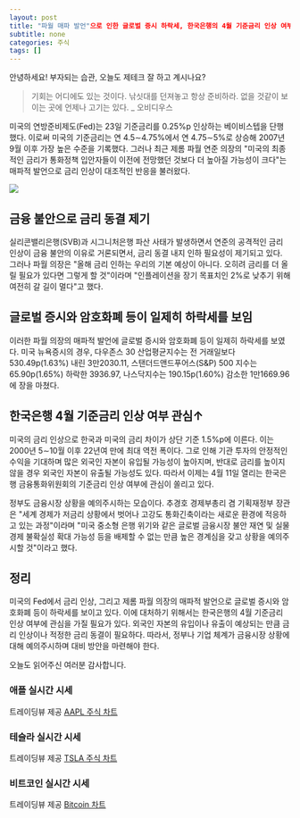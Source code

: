 ```yaml
---
layout: post
title: "파월 매파 발언"으로 인한 글로벌 증시 하락세, 한국은행의 4월 기준금리 인상 여부 관심↑
subtitle: none
categories: 주식
tags: []
---
```


안녕하세요! 부자되는 습관, 오늘도 제테크 잘 하고 계시나요?

> 기회는 어디에도 있는 것이다. 낚싯대를 던져놓고 항상 준비하라. 없을 것같이 보이는 곳에 언제나 고기는 있다. _ 오비디우스




미국의 연방준비제도(Fed)는 23일 기준금리를 0.25%p 인상하는 베이비스텝을 단행했다. 이로써 미국의 기준금리는 연 4.5∼4.75%에서 연 4.75∼5%로 상승해 2007년 9월 이후 가장 높은 수준을 기록했다. 그러나 최근 제롬 파월 연준 의장의 "미국의 최종적인 금리가 통화정책 입안자들이 이전에 전망했던 것보다 더 높아질 가능성이 크다"는 매파적 발언으로 금리 인상이 대조적인 반응을 불러왔다.



![](https://source.unsplash.com/800x450/?luxury)

##  금융 불안으로 금리 동결 제기

실리콘밸리은행(SVB)과 시그니처은행 파산 사태가 발생하면서 연준의 공격적인 금리 인상이 금융 불안의 이유로 거론되면서, 금리 동결 내지 인하 필요성이 제기되고 있다. 그러나 파월 의장은 "올해 금리 인하는 우리의 기본 예상이 아니다. 오히려 금리를 더 올릴 필요가 있다면 그렇게 할 것"이라며 "인플레이션을 장기 목표치인 2%로 낮추기 위해 여전히 갈 길이 멀다"고 했다.

## 글로벌 증시와 암호화폐 등이 일제히 하락세를 보임

이러한 파월 의장의 매파적 발언에 글로벌 증시와 암호화폐 등이 일제히 하락세를 보였다. 미국 뉴욕증시의 경우, 다우존스 30 산업평균지수는 전 거래일보다 530.49p(1.63%) 내린 3만2030.11, 스탠더드앤드푸어스(S&P) 500 지수는 65.90p(1.65%) 하락한 3936.97, 나스닥지수는 190.15p(1.60%) 감소한 1만1669.96에 장을 마쳤다. 

## 한국은행 4월 기준금리 인상 여부 관심↑

미국의 금리 인상으로 한국과 미국의 금리 차이가 상단 기준 1.5%p에 이른다. 이는 2000년 5∼10월 이후 22년여 만에 최대 역전 폭이다. 그로 인해 기관 투자의 안정적인 수익을 기대하며 많은 외국인 자본이 유입될 가능성이 높아지며, 반대로 금리를 높이지 않을 경우 외국인 자본이 유출될 가능성도 있다. 따라서 이제는 4월 11일 열리는 한국은행 금융통화위원회의 기준금리 인상 여부에 관심이 쏠리고 있다.

정부도 금융시장 상황을 예의주시하는 모습이다. 추경호 경제부총리 겸 기획재정부 장관은 "세계 경제가 저금리 상황에서 벗어나 고강도 통화긴축이라는 새로운 환경에 적응하고 있는 과정"이라며 "미국 중소형 은행 위기와 같은 글로벌 금융시장 불안 재연 및 실물경제 불확실성 확대 가능성 등을 배제할 수 없는 만큼 높은 경계심을 갖고 상황을 예의주시할 것"이라고 했다.

## 정리

미국의 Fed에서 금리 인상, 그리고 제롬 파월 의장의 매파적 발언으로 글로벌 증시와 암호화폐 등이 하락세를 보이고 있다. 이에 대처하기 위해서는 한국은행의 4월 기준금리 인상 여부에 관심을 가질 필요가 있다. 외국인 자본의 유입이나 유출이 예상되는 만큼 금리 인상이나 적정한 금리 동결이 필요하다. 따라서, 정부나 기업 체계가 금융시장 상황에 대해 예의주시하며 대비 방안을 마련해야 한다.

오늘도 읽어주신 여러분 감사합니다.

### 애플 실시간 시세


<!-- TradingView Widget BEGIN -->
<div class="tradingview-widget-container">
  <div id="tradingview_6a264"></div>
  <div class="tradingview-widget-copyright">트레이딩뷰 제공 <a href="https://kr.tradingview.com/symbols/NASDAQ-AAPL/" rel="noopener" target="_blank"><span class="blue-text">AAPL 주식 차트</span></a></div>
  <script type="text/javascript" src="https://s3.tradingview.com/tv.js"></script>
  <script type="text/javascript">
  new TradingView.widget(
  {
  "autosize": true,
  "symbol": "NASDAQ:AAPL",
  "interval": "D",
  "timezone": "Asia/Seoul",
  "theme": "light",
  "style": "1",
  "locale": "kr",
  "toolbar_bg": "#f1f3f6",
  "enable_publishing": false,
  "hide_top_toolbar": true,
  "hide_legend": true,
  "save_image": false,
  "container_id": "tradingview_6a264"
}
  );
  </script>
</div>
<!-- TradingView Widget END -->


### 테슬라 실시간 시세


<!-- TradingView Widget BEGIN -->
<div class="tradingview-widget-container">
  <div id="tradingview_39d77"></div>
  <div class="tradingview-widget-copyright">트레이딩뷰 제공 <a href="https://kr.tradingview.com/symbols/NASDAQ-TSLA/" rel="noopener" target="_blank"><span class="blue-text">TSLA 주식 차트</span></a></div>
  <script type="text/javascript" src="https://s3.tradingview.com/tv.js"></script>
  <script type="text/javascript">
  new TradingView.widget(
  {
  "autosize": true,
  "symbol": "NASDAQ:TSLA",
  "interval": "D",
  "timezone": "Asia/Seoul",
  "theme": "light",
  "style": "1",
  "locale": "kr",
  "toolbar_bg": "#f1f3f6",
  "enable_publishing": false,
  "hide_top_toolbar": true,
  "hide_legend": true,
  "save_image": false,
  "container_id": "tradingview_39d77"
}
  );
  </script>
</div>
<!-- TradingView Widget END -->


### 비트코인 실시간 시세


<!-- TradingView Widget BEGIN -->
<div class="tradingview-widget-container">
  <div id="tradingview_3f91e"></div>
  <div class="tradingview-widget-copyright">트레이딩뷰 제공 <a href="https://kr.tradingview.com/symbols/BTCUSD/?exchange=BITSTAMP" rel="noopener" target="_blank"><span class="blue-text">Bitcoin 차트</span></a></div>
  <script type="text/javascript" src="https://s3.tradingview.com/tv.js"></script>
  <script type="text/javascript">
  new TradingView.widget(
  {
  "autosize": true,
  "symbol": "BITSTAMP:BTCUSD",
  "interval": "D",
  "timezone": "Asia/Seoul",
  "theme": "light",
  "style": "1",
  "locale": "kr",
  "toolbar_bg": "#f1f3f6",
  "enable_publishing": false,
  "hide_top_toolbar": true,
  "hide_legend": true,
  "save_image": false,
  "container_id": "tradingview_3f91e"
}
  );
  </script>
</div>
<!-- TradingView Widget END -->

